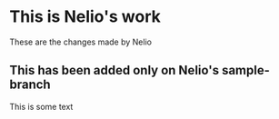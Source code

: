 # This is Nelio's work

These are the changes made by Nelio

## This has been added only on Nelio's sample-branch
 This is some text
